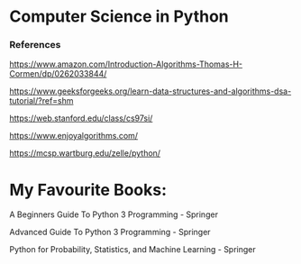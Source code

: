 # Computer Science in Python

### References

https://www.amazon.com/Introduction-Algorithms-Thomas-H-Cormen/dp/0262033844/

https://www.geeksforgeeks.org/learn-data-structures-and-algorithms-dsa-tutorial/?ref=shm

https://web.stanford.edu/class/cs97si/

https://www.enjoyalgorithms.com/


https://mcsp.wartburg.edu/zelle/python/

# My Favourite Books:

A Beginners Guide To Python 3 Programming - Springer

Advanced Guide To Python 3 Programming - Springer 

Python for Probability, Statistics, and Machine Learning - Springer
